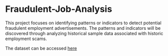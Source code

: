 # Fraudulent-Job-Analysis
This project focuses on identifying patterns or indicators to detect potential fraudulent employment advertisements. 
The patterns and indicators will be discovered through analyzing historical sample data associated with historic employment scams.

The dataset can be accessed [here](https://drive.google.com/file/d/1c0MVfFrW8YL0qOqPvGya-2GmUoJpHc7f/view?usp=share_link)

